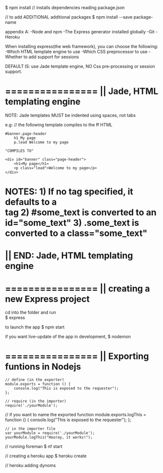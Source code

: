 $ npm install           // installs dependencies reading package.json

// to add ADDITIONAL additional packages 
$ npm install --save package-name

appendix A:
    -Node and npm
    -The Express generator installed globally
    -Git
    -Heroku

When installing express(the web framework), you can choose the following:
    -Which HTML template engine to use
    -Which CSS preprocessor to use
    -Whether to add support for sessions

DEFAULT IS: use Jade template engine, NO Css pre-processing or session support.


================
||  Jade, HTML templating engine
================
NOTE: Jade templates MUST be indented using spaces, not tabs


e.g:    // the following template compiles to the ff HTML
    
    #banner.page-header
        h1 My page
        p.lead Welcome to my page

    "COMPILES TO"
    
    <div id="banner" class="page-header">
        <h1>My page</h1>
        <p class="lead">Welcome to my page</p>
    </div>

NOTES:
    1) If no tag specified, it defaults to a <div> tag
    2) #some_text is converted to an id="some_text"
    3) .some_text is converted to a class="some_text"
================
||  END: Jade, HTML templating engine
================

================
||  creating a new Express project
================
cd into the folder and run  
$ express

to launch the app
$ npm start

if you want live-update of the app in development, 
$ nodemon


================
|| Exporting funtions in Nodejs
================
    // define (in the exporter)
    module.exports = function () {
        console.log("This is exposed to the requester");
    };

    // require (in the importer)
    require('./yourModule');

// if you want to name the exported function
    module.exports.logThis = function () {
        console.log("This is exposed to the requester");
    };

    // in the importer file
    var yourModule = require('./yourModule');
    yourModule.logThis("Hooray, it works!");


// running foreman
$ nf start


// creating a heroku app
$ heroku create

// heroku adding dynoms
